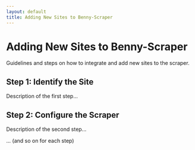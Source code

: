 ```yaml
---
layout: default
title: Adding New Sites to Benny-Scraper
---
```


# Adding New Sites to Benny-Scraper

Guidelines and steps on how to integrate and add new sites to the scraper.

## Step 1: Identify the Site

Description of the first step...

## Step 2: Configure the Scraper

Description of the second step...

... (and so on for each step)
